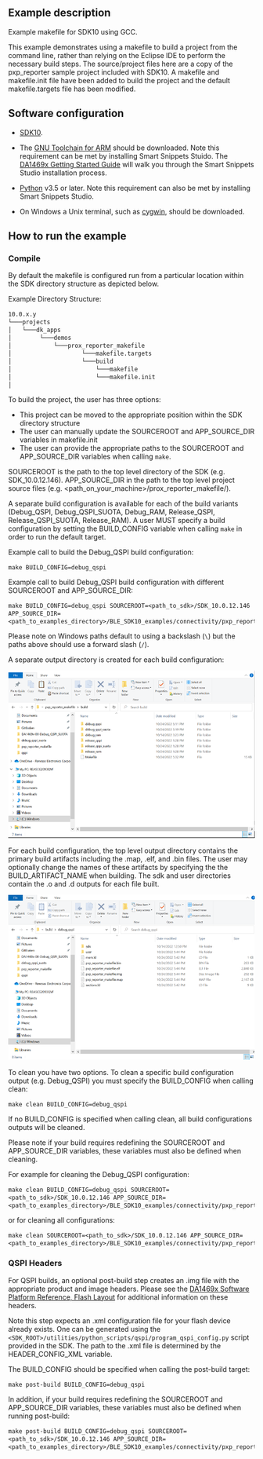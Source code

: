 ## Example description

Example makefile for SDK10 using GCC. 

This example demonstrates using a makefile to build a project from the command line, rather than relying on the Eclipse IDE to perform the necessary build steps. 
The source/project files here are a copy of the pxp_reporter sample project included with SDK10. A makefile and makefile.init file have been added to build the project and the default makefile.targets
file has been modified.


## Software configuration

- [SDK10](https://www.dialog-semiconductor.com/da1469x_sdk_latest).
- The [GNU Toolchain for ARM](https://developer.arm.com/Tools%20and%20Software/GNU%20Toolchain) should be downloaded. Note this requirement can be met by installing Smart Snippets Stuido. The [DA1469x Getting Started Guide](http://lpccs-docs.renesas.com/um-b-090-da1469x_getting_started/Software_Development_Tools/Software_Development_Tools.html#smartsnippets-tm-studio-installation-and-starting)
will walk you through the Smart Snippets Studio installation process. 
- [Python](https://www.python.org/) v3.5 or later. Note this requirement can also be met by installing Smart Snippets Studio.
 
- On Windows a Unix terminal, such as [cygwin](https://www.cygwin.com/), should be downloaded.


## How to run the example

### Compile

By default the makefile is configured run from a particular location within the SDK directory structure as depicted below.  

Example Directory Structure:

```
10.0.x.y
└───projects
│   └───dk_apps
│        └───demos
│            └───prox_reporter_makefile
│                    └───makefile.targets
│                    └───build
│                        └───makefile
│                        └───makefile.init
│
```

To build the project, the user has three options:
* This project can be moved to the appropriate position within the SDK directory structure
* The user can manually update the SOURCEROOT and APP_SOURCE_DIR variables in makefile.init
* The user can provide the appropriate paths to the SOURCEROOT and APP_SOURCE_DIR variables when calling `make`.

SOURCEROOT is the path to the top level directory of the SDK (e.g. SDK_10.0.12.146). APP_SOURCE_DIR in the path to the top level project source files (e.g. <path_on_your_machine>/prox_reporter_makefile/).

A separate build configuration is available for each of the build variants (Debug_QSPI, Debug_QSPI_SUOTA, Debug_RAM, Release_QSPI, Release_QSPI_SUOTA, Release_RAM). A user MUST specify a build configuration by setting the BUILD_CONFIG variable when calling `make` 
in order to run the default target.

Example call to build the Debug_QSPI build configuration:

```
make BUILD_CONFIG=debug_qspi
```

Example call to build Debug_QSPI build configuration with different SOURCEROOT and APP_SOURCE_DIR:

```
make BUILD_CONFIG=debug_qspi SOURCEROOT=<path_to_sdk>/SDK_10.0.12.146 APP_SOURCE_DIR=<path_to_examples_directory>/BLE_SDK10_examples/connectivity/pxp_reporter_makefile
```

Please note on Windows paths default to using a backslash (`\`) but the paths above should use a forward slash (`/`).

A separate output directory is created for each build configuration: 

![build_output_dirs](assets/build_output_dirs.png)

For each build configuration, the top level output directory contains the primary build artifacts including the .map, .elf, and .bin files. The user may optionally change the names of these artifacts by specifying the the BUILD_ARTIFACT_NAME when building.
The sdk and user directories contain the .o and .d outputs for each file built.

![debug_qspi_output_top](assets/debug_qspi_output_top.png)

To clean you have two options. To clean a specific build configuration output (e.g. Debug_QSPI) you must specify the BUILD_CONFIG when calling clean:

```
make clean BUILD_CONFIG=debug_qspi
```

If no BUILD_CONFIG is specified when calling clean, all build configurations outputs will be cleaned. 

Please note if your build requires redefining the SOURCEROOT and APP_SOURCE_DIR variables, these variables must also be defined when cleaning. 

For example for cleaning the Debug_QSPI configuration: 

```
make clean BUILD_CONFIG=debug_qspi SOURCEROOT=<path_to_sdk>/SDK_10.0.12.146 APP_SOURCE_DIR=<path_to_examples_directory>/BLE_SDK10_examples/connectivity/pxp_reporter_makefile
```

or for cleaning all configurations:


```
make clean SOURCEROOT=<path_to_sdk>/SDK_10.0.12.146 APP_SOURCE_DIR=<path_to_examples_directory>/BLE_SDK10_examples/connectivity/pxp_reporter_makefile
```

### QSPI Headers

For QSPI builds, an optional post-build step creates an .img file with the appropriate product and image headers. Please see the [DA1469x Software Platform Reference, Flash Layout](http://lpccs-docs.renesas.com/um-b-092-da1469x_software_platform_reference/User_guides/User_guides.html#flash-layout) for additional information on these headers. 

Note this step expects an .xml configuration file for your flash device already exists. One can be generated using the `<SDK_ROOT>/utilities/python_scripts/qspi/program_qspi_config.py` script provided in the SDK. The path to the .xml file is determined by the HEADER_CONFIG_XML variable.

The BUILD_CONFIG should be specified when calling the post-build target:

```
make post-build BUILD_CONFIG=debug_qspi 
```

In addition, if your build requires redefining the SOURCEROOT and APP_SOURCE_DIR variables, these variables must also be defined when running post-build:

```
make post-build BUILD_CONFIG=debug_qspi SOURCEROOT=<path_to_sdk>/SDK_10.0.12.146 APP_SOURCE_DIR=<path_to_examples_directory>/BLE_SDK10_examples/connectivity/pxp_reporter_makefile
```